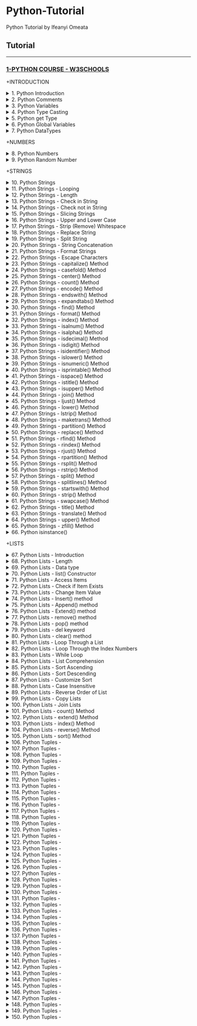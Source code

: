 # Python-Tutorial

Python Tutorial by Ifeanyi Omeata

## Tutorial

---

### [1-PYTHON COURSE - W3SCHOOLS](#)

+INTRODUCTION

<details>
  <summary>1. Python Introduction</summary>

Python is a popular programming language. It was created by Guido van Rossum, and released in 1991.

It is used for:

- web development (server-side),
- software development,
- mathematics,
- system scripting.

What can Python do?

- Python can be used on a server to create web applications.
- Python can be used alongside software to create workflows.
- Python can connect to database systems. It can also read and modify files.
- Python can be used to handle big data and perform complex mathematics.
- Python can be used for rapid prototyping, or for production-ready software development.

```py
print("Hello, World!")
```

```py
# Hello, World!
```

```py
x = "Python is awesome"
print(x)
```

```py
# Python is awesome
```

```py
x = "Python"
y = "is"
z = "awesome"
print(x, y, z)
```

```py
# Python is awesome
```

```py
x = "Python "
y = "is "
z = "awesome"
print(x + y + z)
```

In the print() function, when you try to combine a string and a number with the + operator, Python will give you an error.

```py
# Python is awesome
```

check Python version:

```bs
python --version
python -V
```

Run Python File:

```bs
python index.py
```

Run Python Shell:

```bs
python
```

```bs
Python 3.9.12 (main, Apr  5 2022, 01:53:17)
[Clang 12.0.0 ] :: Anaconda, Inc. on darwin
Type "help", "copyright", "credits" or "license" for more information.
>>> print("Hello")
Hello
>>> exit()
%
```

</details>

<details>
  <summary>2. Python Comments </summary>

- Python has commenting capability for the purpose of in-code documentation.

- Comments start with a #, and Python will render the rest of the line as a comment.

- Comments can be used to explain Python code.

- Comments can be used to make the code more readable.

- Comments can be used to prevent execution when testing code.

- Comments can be placed at the end of a line, and Python will ignore the rest of the line.

- A comment does not have to be text that explains the code, it can also be used to prevent Python from executing code.

- Python does not really have a syntax for multiline comments.

- To add a multiline comment you could insert a # for each line.

- Since Python will ignore string literals that are not assigned to a variable, you can add a multiline string (triple quotes) in your code, and place your comment inside it.

```py
#This is a comment.
print("Hello, World!")
```

```py
print("Hello, World!") #This is a comment
```

```py
#print("Hello, World!")
print("Cheers, Mate!")
```

```py
#This is a comment
#written in
#more than just one line
print("Hello, World!")
```

```py
"""
This is a comment
written in
more than just one line
"""
print("Hello, World!")
```

</details>

<details>
  <summary>3. Python Variables </summary>

- Python has no command for declaring a variable.

- A variable is created the moment you first assign a value to it.

- Variable names are case-sensitive.

- A variable can have a short name (like x and y) or a more descriptive name (age, carname, total\*volume).

Rules for Python variables:

- A variable name must start with a letter or the underscore character
- A variable name cannot start with a number
- A variable name can only contain alpha-numeric characters and underscores (A-z, 0-9, and \* )
- Variable names are case-sensitive (age, Age and AGE are three different variables)

Legal variable names:

```py
myvar = "John"
my_var = "John"
_my_var = "John"
myVar = "John"
MYVAR = "John"
myvar2 = "John"
```

- Camel Case = myVariableName
- Pascal Case = MyVariableName
- Snake Case = my_variable_name

```py
x = 5
y = "John"
print(x)
print(y)
```

```py
# 5
# John
```

```py
x = 4       # x is of type int
x = "Sally" # x is now of type str
print(x)
```

```py
# Sally
```

```py
a = 4
A = "Sally"
#A will not overwrite a
```

Many Values to Multiple Variables-

- Python allows you to assign values to multiple variables in one line:

```py
x, y, z = "Orange", "Banana", "Cherry"
print(x)
print(y)
print(z)
```

```py
# Orange
# Banana
# Cherry
```

One Value to Multiple Variables-

- And you can assign the same value to multiple variables in one line:

```py
x = y = z = "Orange"
print(x)
print(y)
print(z)
```

```py
# Orange
# Orange
# Orange
```

Unpack a Collection-

- If you have a collection of values in a list, tuple etc.
- Python allows you to extract the values into variables. This is called unpacking.

```py
fruits = ["apple", "banana", "cherry"]
x, y, z = fruits
print(x)
print(y)
print(z)
```

```py
# apple
# banana
# cherry
```

</details>

<details>
  <summary>4. Python Type Casting </summary>

If you want to specify the data type of a variable, this can be done with casting.

```py
x = str(3)    # x will be '3'
y = int(3)    # y will be 3
z = float(3)  # z will be 3.0

print(x)
print(y)
print(z)
```

```py
# 3
# 3
# 3.0
```

```py
x = int(1)   # x will be 1
y = int(2.8) # y will be 2
z = int("3") # z will be 3
```

```py
x = float(1)     # x will be 1.0
y = float(2.8)   # y will be 2.8
z = float("3")   # z will be 3.0
w = float("4.2") # w will be 4.2
```

```py
x = str("s1") # x will be 's1'
y = str(2)    # y will be '2'
z = str(3.0)  # z will be '3.0'
```

</details>

<details>
  <summary>5. Python get Type </summary>

You can get the data type of a variable with the type() function.

```py
x = 5
y = "John"
print(type(x))
print(type(y))
```

```py
# <class 'int'>
# <class 'str'>
```

</details>

<details>
  <summary>6. Python Global Variables </summary>

- Variables that are created outside of a function are known as global variables.

- Global variables can be used by everyone, both inside of functions and outside.

- If you create a variable with the same name inside a function, this variable will be local, and can only be used inside the function.

- The global variable with the same name will remain as it was, global and with the original value.

- Normally, when you create a variable inside a function, that variable is local, and can only be used inside that function.

- To create a global variable inside a function, you can use the global keyword.

- Also, use the global keyword if you want to change a global variable inside a function.

```py
x = "awesome"

def myfunc():
  print("Python is " + x)

myfunc()
```

```py
# Python is awesome
```

```py
x = "awesome"

def myfunc():
  x = "fantastic"
  print("Python is " + x)

myfunc()

print("Python is " + x)
```

```py
# Python is fantastic
# Python is awesome
```

```py
def myfunc():
  global x
  x = "fantastic"

myfunc()

print("Python is " + x)
```

```py
# Python is fantastic
```

```py
x = "awesome"

def myfunc():
  global x
  x = "fantastic"

myfunc()

print("Python is " + x)
```

```py
# Python is fantastic
```

</details>

<details>
  <summary>7. Python DataTypes </summary>

- In programming, data type is an important concept.

- Variables can store data of different types, and different types can do different things.

Python has the following data types built-in by default, in these categories:

```bs
Text Type:	        str
Numeric Types:	        int, float, complex
Sequence Types:	        list, tuple, range
Mapping Type:	        dict
Set Types:	        set, frozenset
Boolean Type:	        bool
Binary Types:	        bytes, bytearray, memoryview
None Type:	        NoneType
```

str:

```bs
x = "Hello World"	str
x = str("Hello World")	str
```

int, float, complex:

```bs
x = 20	        int
x = int(20)	int

x = 20.5	float
x = float(20.5)	float

x = 1j	        complex
x = complex(1j)	complex
```

list, tuple, range:

```bs
x = ["apple", "banana", "cherry"]	    list
x = list(("apple", "banana", "cherry"))	    list

x = ("apple", "banana", "cherry")	    tuple
x = tuple(("apple", "banana", "cherry"))    tuple

x = range(6)	                            range
```

dict:

```bs
x = {"name" : "John", "age" : 36}	dict
x = dict(name="John", age=36)	        dict
```

set, frozenset:

```bs
x = {"apple", "banana", "cherry"}	set
x = set(("apple", "banana", "cherry"))	set

x = frozenset({"apple", "banana", "cherry"})	frozenset
```

bool:

```bs
x = True	bool
x = bool(5)	bool
```

bytes, bytearray, memoryview:

```bs
x = b"Hello"	            bytes
x = bytes(5)	            bytes

x = bytearray(5)	    bytearray

x = memoryview(bytes(5))    memoryview
```

NoneType:

```bs
x = None	NoneType
```

</details>

+NUMBERS

<details>
  <summary>8. Python Numbers </summary>

There are three numeric types in Python:

- int
- float
- complex

Variables of numeric types are created when you assign a value to them.

- Int, or integer, is a whole number, positive or negative, without decimals, of unlimited length.

- Float, or "floating point number" is a number, positive or negative, containing one or more decimals.

- Float can also be scientific numbers with an "e" to indicate the power of 10.

- Complex numbers are written with a "j" as the imaginary part.

- You can convert from one type to another with the int(), float(), and complex() methods.

- You cannot convert complex numbers into another number type.

```py
x = 1    # int
y = 2.8  # float
z = 1j   # complex
print(type(x))
print(type(y))
print(type(z))
```

```py
# <class 'int'>
# <class 'float'>
# <class 'complex'>
```

```py
x = 1
y = 35656222554887711
z = -3255522

print(type(x))
print(type(y))
print(type(z))
```

```py
# <class 'int'>
# <class 'int'>
# <class 'int'>
```

```py
x = 1.10
y = 1.0
z = -35.59
x = 35e3
y = 12E4
z = -87.7e100

print(type(x))
print(type(y))
print(type(z))
```

```py
# <class 'float'>
# <class 'float'>
# <class 'float'>
# <class 'float'>
# <class 'float'>
# <class 'float'>
```

```py
x = 3+5j
y = 5j
z = -5j

print(type(x))
print(type(y))
print(type(z))
```

```py
# <class 'complex'>
# <class 'complex'>
# <class 'complex'>
```

```py
x = 1    # int
y = 2.8  # float
z = 1j   # complex

#convert from int to float:
a = float(x)

#convert from float to int:
b = int(y)

#convert from int to complex:
c = complex(x)

print(a)
print(b)
print(c)

print(type(a))
print(type(b))
print(type(c))
```

```py
1.0
2
(1+0j)
<class 'float'>
<class 'int'>
<class 'complex'>
```

</details>

<details>
  <summary>9. Python Random Number </summary>

Python does not have a random() function to make a random number, but Python has a built-in module called random that can be used to make random numbers.

```py
import random

print(random.randrange(1, 10))
```

```py
# 9
```

</details>

+STRINGS

<details>
  <summary>10. Python Strings </summary>

- Strings in python are surrounded by either single quotation marks, or double quotation marks.

- 'hello' is the same as "hello".

- You can display a string literal with the print() function.

- Assigning a string to a variable is done with the variable name followed by an equal sign and the string.

- You can assign a multiline string to a variable by using three quotes.

- Square brackets can be used to access elements of the string.

```py
print("Hello")
print('Hello')
```

```py
a = "Hello"
print(a)
```

```py
a = """Lorem ipsum dolor sit amet,
consectetur adipiscing elit,
sed do eiusmod tempor incididunt
ut labore et dolore magna aliqua."""
print(a)
```

```py
a = '''Lorem ipsum dolor sit amet,
consectetur adipiscing elit,
sed do eiusmod tempor incididunt
ut labore et dolore magna aliqua.'''
print(a)
```

```py
# Lorem ipsum dolor sit amet,
# consectetur adipiscing elit,
# sed do eiusmod tempor incididunt
# ut labore et dolore magna aliqua.
```

```py
a = "Hello, World!"
print(a[1])
```

```py
# e
```

</details>

<details>
  <summary>11. Python Strings - Looping </summary>

- Since strings are arrays, we can loop through the characters in a string, with a for loop.

```py
for x in "banana":
  print(x)
```

```py
# b
# a
# n
# a
# n
# a
```

</details>

<details>
  <summary>12. Python Strings - Length </summary>

- To get the length of a string, use the len() function.

```py
a = "Hello, World!"
print(len(a))
```

```py
# 13
```

</details>

<details>
  <summary>13. Python Strings - Check in String </summary>

- To check if a certain phrase or character is present in a string, we can use the keyword in.

```py
txt = "The best things in life are free!"
print("free" in txt)
```

```py
# True
```

```py
txt = "The best things in life are free!"
if "free" in txt:
  print("Yes, 'free' is present.")
```

```py
# Yes, 'free' is present.
```

</details>

<details>
  <summary>14. Python Strings - Check not in String </summary>

```py
txt = "The best things in life are free!"
print("expensive" not in txt)
```

```py
# True
```

```py
txt = "The best things in life are free!"
if "expensive" not in txt:
  print("No, 'expensive' is NOT present.")
```

```py
# No, 'expensive' is NOT present.
```

</details>

<details>
  <summary>15. Python Strings - Slicing Strings </summary>

- You can return a range of characters by using the slice syntax.

- Specify the start index and the end index, separated by a colon, to return a part of the string.

- By leaving out the start index, the range will start at the first character.

- By leaving out the end index, the range will go to the end.

- Use negative indexes to start the slice from the end of the string.

```py
b = "Hello, World!"
print(b[2:5])
```

```py
# llo
```

```py
b = "Hello, World!"
print(b[:5])
```

```py
# Hello
```

```py
b = "Hello, World!"
print(b[2:])
```

```py
# llo, World!
```

```py
b = "Hello, World!"
print(b[-5:-2])
```

```py
# orl
```

</details>

<details>
  <summary>16. Python Strings - Upper and Lower Case </summary>

- The upper() method returns the string in upper case.

- The lower() method returns the string in lower case.

```py
a = "Hello, World!"
print(a.upper())
```

```py
# HELLO, WORLD!
```

```py
a = "Hello, World!"
print(a.lower())
```

```py
# hello, world!
```

</details>

<details>
  <summary>17. Python Strings - Strip (Remove) Whitespace</summary>

- Whitespace is the space before and/or after the actual text, and very often you want to remove this space.

- The strip() method removes any whitespace from the beginning or the end

```py
a = " Hello, World! "
print(a.strip()) # returns "Hello, World!"
```

```py
# Hello, World!
```

</details>

<details>
  <summary>18. Python Strings - Replace String </summary>

- The replace() method replaces a string with another string.

```py
a = "Hello, World!"
print(a.replace("H", "J"))
```

```py
# Jello, World!
```

</details>

<details>
  <summary>19. Python Strings - Split String </summary>

- The split() method returns a list where the text between the specified separator becomes the list items.

- The split() method splits the string into substrings if it finds instances of the separator.

```py
a = "Hello, World!"
print(a.split(",")) # returns ['Hello', ' World!']
```

```py
# ['Hello', ' World!']
```

</details>

<details>
  <summary>20. Python Strings - String Concatenation </summary>

- To concatenate, or combine, two strings you can use the + operator.

```py
a = "Hello"
b = "World"
c = a + b
print(c)
```

```py
# HelloWorld
```

```py
a = "Hello"
b = "World"
c = a + " " + b
print(c)
```

```py
# Hello World
```

</details>

<details>
  <summary>21. Python Strings - Format Strings </summary>

- We can combine strings and numbers by using the format() method!

- The format() method takes the passed arguments, formats them, and places them in the string where the placeholders {} are.

- The format() method takes unlimited number of arguments, and are placed into the respective placeholders.

- You can use index numbers {0} to be sure the arguments are placed in the correct placeholders.

```py
age = 36
txt = "My name is John, and I am {}"
print(txt.format(age))
```

```py
# My name is John, and I am 36
```

```py
quantity = 3
itemno = 567
price = 49.95
myorder = "I want {} pieces of item {} for {} dollars."
print(myorder.format(quantity, itemno, price))
```

```py
# I want 3 pieces of item 567 for 49.95 dollars.
```

```py
quantity = 3
itemno = 567
price = 49.95
myorder = "I want to pay {2} dollars for {0} pieces of item {1}."
print(myorder.format(quantity, itemno, price))
```

```py
# I want to pay 49.95 dollars for 3 pieces of item 567
```

</details>

<details>
  <summary>22. Python Strings - Escape Characters </summary>

- To insert characters that are illegal in a string, use an escape character.

- An escape character is a backslash \ followed by the character you want to insert.

- An example of an illegal character is a double quote inside a string that is surrounded by double quotes. To fix this problem, use the escape character \".

```py
txt = "We are the so-called \"Vikings\" from the north."
```

```py
# We are the so-called "Vikings" from the north.
```

```bs
\'	  Single Quote
\\	  Backslash
\n	  New Line
\r	  Carriage Return
\t	  Tab
\b	  Backspace
\f	  Form Feed
\ooo	  Octal value
\xhh	  Hex value
```

</details>

<details>
  <summary>23. Python Strings - capitalize() Method</summary>

- The capitalize() method returns a string where the first character is upper case, and the rest is lower case.

```bs
string.capitalize()
```

```py
txt = "hello, and welcome to my world."

x = txt.capitalize()

print (x)
```

```py
# Hello, and welcome to my world.
```

```py
txt = "python is FUN!"

x = txt.capitalize()

print (x)
```

```py
# Python is fun!
```

```py
txt = "36 is my age."

x = txt.capitalize()

print (x)
```

```py
# 36 is my age
```

</details>

<details>
  <summary>24. Python Strings - casefold() Method </summary>

- The casefold() method returns a string where all the characters are lower case.

- This method is similar to the lower() method, but the casefold() method is stronger, more aggressive, meaning that it will convert more characters into lower case, and will find more matches when comparing two strings and both are converted using the casefold() method.

```py
txt = "Hello, And Welcome To My World!"

x = txt.casefold()

print(x)
```

```py
# hello, and welcome to my world!
```

</details>

<details>
  <summary>25. Python Strings - center() Method </summary>

- The center() method will center align the string, using a specified character (space is default) as the fill character.

```bs
string.center(length, character)
```

```py
txt = "banana"

x = txt.center(20)

print(x)
```

```py
# "    banana     "
```

```py
txt = "banana"

x = txt.center(20, "O")

print(x)
```

```py
# OOOOOOObananaOOOOOOO
```

</details>

<details>
  <summary>26. Python Strings - count() Method </summary>

- The count() method returns the number of times a specified value appears in the string.

```bs
string.count(value, start, end)
```

```py
txt = "I love apples, apple are my favorite fruit"

x = txt.count("apple")

print(x)
```

```py
# 2
```

```py
txt = "I love apples, apple are my favorite fruit"

x = txt.count("apple", 10, 24)

print(x)
```

```py
# 1
```

</details>

<details>
  <summary>27. Python Strings - encode() Method </summary>

- The encode() method encodes the string, using the specified encoding. If no encoding is specified, UTF-8 will be used.

```bs
string.encode(encoding=encoding, errors=errors)
```

```py
txt = "My name is Ståle"

x = txt.encode()

print(x)
```

```py
# b'My name is St\xc3\xe5le'
```

```py
txt = "My name is Ståle"

print(txt.encode(encoding="ascii",errors="backslashreplace"))
print(txt.encode(encoding="ascii",errors="ignore"))
print(txt.encode(encoding="ascii",errors="namereplace"))
print(txt.encode(encoding="ascii",errors="replace"))
print(txt.encode(encoding="ascii",errors="xmlcharrefreplace"))
```

```py
# b'My name is St\\xe5le'
# b'My name is Stle'
# b'My name is St\\N{LATIN SMALL LETTER A WITH RING ABOVE}le'
# b'My name is St?le'
# b'My name is Ståle'
```

</details>

<details>
  <summary>28. Python Strings - endswith() Method </summary>

- The endswith() method returns True if the string ends with the specified value, otherwise False.

```bs
string.endswith(value, start, end)
```

```py
txt = "Hello, welcome to my world."

x = txt.endswith(".")

print(x)
```

```py
# True
```

```py
txt = "Hello, welcome to my world."

x = txt.endswith("my world.")

print(x)
```

```py
# True
```

```py
txt = "Hello, welcome to my world."

x = txt.endswith("my world.", 5, 11)

print(x)
```

```py
# False
```

</details>

<details>
  <summary>29. Python Strings - expandtabs() Method </summary>

- The expandtabs() method sets the tab size to the specified number of whitespaces.

```bs
string.expandtabs(tabsize)
```

```py
txt = "H\te\tl\tl\to"

x =  txt.expandtabs(2)

print(x)
```

```py
# H e l l o
```

```py
txt = "H\te\tl\tl\to"

print(txt)
print(txt.expandtabs())
print(txt.expandtabs(2))
print(txt.expandtabs(4))
print(txt.expandtabs(10))
```

```py
# H       e       l       l       o
# H       e       l       l       o
# H e l l o
# H   e   l   l   o
# H         e         l         l         o
```

</details>

<details>
  <summary>30. Python Strings - find() Method </summary>

- The find() method finds the first occurrence of the specified value.

- The find() method returns -1 if the value is not found.

- The find() method is almost the same as the index() method, the only difference is that the index() method raises an exception if the value is not found.

```bs
string.find(value, start, end)
```

```py
txt = "Hello, welcome to my world."

x = txt.find("welcome")

print(x)
```

```py
# 7
```

```py
txt = "Hello, welcome to my world."

x = txt.find("e")

print(x)
```

```py
# 1
```

```py
txt = "Hello, welcome to my world."

x = txt.find("e", 5, 10)

print(x)
```

```py
# 8
```

```py
txt = "Hello, welcome to my world."

print(txt.find("q"))
print(txt.index("q"))
```

```py
# -1
# Traceback (most recent call last):
#   File "demo_ref_string_find_vs_index.py", line 4 in <module>
#     print(txt.index("q"))
# ValueError: substring not found
```

</details>

<details>
  <summary>31. Python Strings - format() Method </summary>

- The format() method formats the specified value(s) and insert them inside the string's placeholder.

- The placeholder is defined using curly brackets: {}.

- The format() method returns the formatted string.

- The placeholders can be identified using named indexes {price}, numbered indexes {0}, or even empty placeholders {}.

```bs
string.format(value1, value2...)
```

```py
txt = "For only {price:.2f} dollars!"
print(txt.format(price = 49))
```

```py
# For only 49.00 dollars!
```

```py
txt1 = "My name is {fname}, I'm {age}".format(fname = "John", age = 36)
txt2 = "My name is {0}, I'm {1}".format("John",36)
txt3 = "My name is {}, I'm {}".format("John",36)
```

```py
# My name is John, I'm 36
# My name is John, I'm 36
# My name is John, I'm 36
```

</details>

<details>
  <summary>32. Python Strings - index() Method </summary>

- The index() method finds the first occurrence of the specified value.

- The index() method raises an exception if the value is not found.

- The index() method is almost the same as the find() method, the only difference is that the find() method returns -1 if the value is not found.

```bs
string.index(value, start, end)
```

```py
txt = "Hello, welcome to my world."

x = txt.index("welcome")

print(x)
```

```py
# 7
```

```py
txt = "Hello, welcome to my world."

x = txt.index("e")

print(x)
```

```py
# 1
```

```py
txt = "Hello, welcome to my world."

x = txt.index("e", 5, 10)

print(x)
```

```py
# 8
```

```py
txt = "Hello, welcome to my world."

print(txt.find("q"))
print(txt.index("q"))
```

```py
# -1
# Traceback (most recent call last):
#   File "demo_ref_string_find_vs_index.py", line 4 in <module>
#     print(txt.index("q"))
# ValueError: substring not found
```

</details>

<details>
  <summary>33. Python Strings - isalnum() Method </summary>

- The isalnum() method returns True if all the characters are alphanumeric, meaning alphabet letter (a-z) and numbers (0-9).

- Example of characters that are not alphanumeric: (space)!#%&? etc.

```bs
string.isalnum()
```

```py
txt = "Company12"

x = txt.isalnum()

print(x)
```

```py
# True
```

```py
txt = "Company 12"

x = txt.isalnum()

print(x)
```

```py
# False
```

</details>

<details>
  <summary>34. Python Strings - isalpha() Method </summary>

- The isalpha() method returns True if all the characters are alphabet letters (a-z).

- Example of characters that are not alphabet letters: (space)!#%&? etc.

```py
txt = "CompanyX"

x = txt.isalpha()

print(x)

```

```py
# True
```

```py
txt = "Company10"

x = txt.isalpha()

print(x)

```

```py
# False
```

</details>

<details>
  <summary>35. Python Strings - isdecimal() Method </summary>

- The isdecimal() method returns True if all the characters are decimals (0-9).

- This method is used on unicode objects.

```py
a = "\u0030" #unicode for 0
b = "\u0047" #unicode for G

print(a.isdecimal())
print(b.isdecimal())
```

```py
# True
# False
```

</details>

<details>
  <summary>36. Python Strings - isdigit() Method </summary>

- The isdigit() method returns True if all the characters are digits, otherwise False.

- Exponents, like ², are also considered to be a digit.

```py
txt = "50800"

x = txt.isdigit()

print(x)
```

```py
# True
```

```py
a = "\u0030" #unicode for 0
b = "\u00B2" #unicode for ²

print(a.isdigit())
print(b.isdigit())
```

```py
# True
# True
```

</details>

<details>
  <summary>37. Python Strings - isidentifier() Method </summary>

- The isidentifier() method returns True if the string is a valid identifier, otherwise False.

- A string is considered a valid identifier if it only contains alphanumeric letters (a-z) and (0-9), or underscores (\_).

- A valid identifier cannot start with a number, or contain any spaces.

```py
txt = "Demo"

x = txt.isidentifier()

print(x)
```

```py
# True
```

```py
a = "MyFolder"
b = "Demo002"
c = "2bring"
d = "my demo"

print(a.isidentifier())
print(b.isidentifier())
print(c.isidentifier())
print(d.isidentifier())
```

```py
# True
# True
# False
# False
```

</details>

<details>
  <summary>38. Python Strings - islower() Method </summary>

- The islower() method returns True if all the characters are in lower case, otherwise False.

- Numbers, symbols and spaces are not checked, only alphabet characters.

```py
txt = "hello world!"

x = txt.islower()

print(x)
```

```py
# True
```

```py
a = "Hello world!"
b = "hello 123"
c = "mynameisPeter"

print(a.islower())
print(b.islower())
print(c.islower())

```

```py
# False
# True
# False
```

</details>

<details>
  <summary>39. Python Strings - isnumeric() Method  </summary>

- The isnumeric() method returns True if all the characters are numeric (0-9), otherwise False.

- Exponents, like ² and ¾ are also considered to be numeric values.

- "-1" and "1.5" are NOT considered numeric values, because all the characters in the string must be numeric, and the - and the . are not.

```py
txt = "565543"

x = txt.isnumeric()

print(x)

```

```py
# True
```

```py
a = "\u0030" #unicode for 0
b = "\u00B2" #unicode for ²
c = "10km2"
d = "-1"
e = "1.5"

print(a.isnumeric())
print(b.isnumeric())
print(c.isnumeric())
print(d.isnumeric())
print(e.isnumeric())

```

```py
# True
# True
# False
# False
# False
```

</details>

<details>
  <summary>40. Python Strings - isprintable() Method </summary>

- The isprintable() method returns True if all the characters are printable, otherwise False.

- Example of none printable character can be carriage return and line feed.

```py
txt = "Hello! Are you #1?"

x = txt.isprintable()

print(x)

```

```py
# True
```

```py
txt = "Hello!\nAre you #1?"

x = txt.isprintable()

print(x)
```

```py
# False
```

</details>

<details>
  <summary>41. Python Strings - isspace() Method  </summary>

The isspace() method returns True if all the characters in a string are whitespaces, otherwise False.

```py
txt = "   "

x = txt.isspace()

print(x)
```

```py
# True
```

```py
txt = "   s   "

x = txt.isspace()

print(x)

```

```py
# False
```

</details>

<details>
  <summary>42. Python Strings - istitle() Method </summary>

- The istitle() method returns True if all words in a text start with a upper case letter, AND the rest of the word are lower case letters, otherwise False.

- Symbols and numbers are ignored.

```py
txt = "Hello, And Welcome To My World!"

x = txt.istitle()

print(x)

```

```py
# True
```

```py
a = "HELLO, AND WELCOME TO MY WORLD"
b = "Hello"
c = "22 Names"
d = "This Is %'!?"

print(a.istitle())
print(b.istitle())
print(c.istitle())
print(d.istitle())

```

```py
# False
# True
# True
# True
```

</details>

<details>
  <summary>43. Python Strings - isupper() Method  </summary>

- The isupper() method returns True if all the characters are in upper case, otherwise False.

- Numbers, symbols and spaces are not checked, only alphabet characters.

```py
txt = "THIS IS NOW!"

x = txt.isupper()

print(x)

```

```py
# True
```

```py
a = "Hello World!"
b = "hello 123"
c = "MY NAME IS PETER"

print(a.isupper())
print(b.isupper())
print(c.isupper())

```

```py
# False
# False
# True
```

</details>

<details>
  <summary>44. Python Strings - join() Method  </summary>

- The join() method takes all items in an iterable and joins them into one string.

- A string must be specified as the separator.

```py
myTuple = ("John", "Peter", "Vicky")

x = "#".join(myTuple)

print(x)
```

```py
# John#Peter#Vicky
```

```py
myDict = {"name": "John", "country": "Norway"}
mySeparator = "TEST"

x = mySeparator.join(myDict)

print(x)

```

```py
# nameTESTcountry
```

</details>

<details>
  <summary>45. Python Strings - ljust() Method </summary>

The ljust() method will left align the string, using a specified character (space is default) as the fill character.

```py
txt = "banana"

x = txt.ljust(20)

print(x, "is my favorite fruit.")
```

```py
# banana              is my favorite fruit.
```

```py
txt = "banana"

x = txt.ljust(20, "O")

print(x)

```

```py
# bananaOOOOOOOOOOOOOO
```

</details>

<details>
  <summary>46. Python Strings - lower() Method </summary>

- The lower() method returns a string where all characters are lower case.

- Symbols and Numbers are ignored.

```py
txt = "Hello my FRIENDS"

x = txt.lower()

print(x)

```

```py
# hello my friends
```

</details>

<details>
  <summary>47. Python Strings - lstrip() Method </summary>

The lstrip() method removes any leading characters (space is the default leading character to remove).

```py
txt = "     banana     "

x = txt.lstrip()

print("of all fruits", x, "is my favorite")
```

```py
# of all fruits banana     is my favorite
```

```py
txt = ",,,,,ssaaww.....banana"

x = txt.lstrip(",.asw")

print(x)

```

```py
# banana
```

</details>

<details>
  <summary>48. Python Strings - maketrans() Method </summary>

- The maketrans() method returns a mapping table that can be used with the translate() method to replace specified characters.

```py
txt = "Hello Sam!"

mytable = txt.maketrans("S", "P")

print(txt.translate(mytable))

```

```py
# Hello Pam!
```

```py
txt = "Hi Sam!"

x = "mSa"
y = "eJo"

mytable = txt.maketrans(x, y)

print(txt.translate(mytable))

```

```py
# Hi Joe!
```

```py
txt = "Good night Sam!"

x = "mSa"
y = "eJo"
z = "odnght"

mytable = txt.maketrans(x, y, z)

print(txt.translate(mytable))
```

```py
# G i Joe!
```

</details>

<details>
  <summary>49. Python Strings - partition() Method </summary>

- The partition() method searches for a specified string, and splits the string into a tuple containing three elements.

- The first element contains the part before the specified string.

- The second element contains the specified string.

- The third element contains the part after the string.

```py
txt = "I could eat bananas all day"

x = txt.partition("bananas")

print(x)

```

```py
# ('I could eat ', 'bananas', ' all day')
```

```py
txt = "I could eat bananas all day"

x = txt.partition("apples")

print(x)

```

```py
# ('I could eat bananas all day', '', '')
```

</details>

<details>
  <summary>50. Python Strings - replace() Method </summary>

The replace() method replaces a specified phrase with another specified phrase.

```py
txt = "I like bananas"

x = txt.replace("bananas", "apples")

print(x)
```

```py
# I like apples
```

```py
txt = "one one was a race horse, two two was one too."

x = txt.replace("one", "three")

print(x)

```

```py
# three three was a race horse, two two was three too."
```

```py
txt = "one one was a race horse, two two was one too."

x = txt.replace("one", "three", 2)

print(x)

```

```py
# three three was a race horse, two two was one too."
```

</details>

<details>
  <summary>51. Python Strings - rfind() Method </summary>

- The rfind() method finds the last occurrence of the specified value.

- The rfind() method returns -1 if the value is not found.

- The rfind() method is almost the same as the rindex() method.

```py
txt = "Mi casa, su casa."

x = txt.rfind("casa")

print(x)

```

```py
# 12
```

```py
txt = "Hello, welcome to my world."

x = txt.rfind("e")

print(x)

```

```py
# 13
```

```py
txt = "Hello, welcome to my world."

x = txt.rfind("e", 5, 10)

print(x)

```

```py
# 8
```

```py
txt = "Hello, welcome to my world."

print(txt.rfind("q"))
print(txt.rindex("q"))
```

```py
# -1
# Traceback (most recent call last):
#   File "demo_ref_string_rfind_vs_rindex.py", line 4 in <module>
#     print(txt.rindex("q"))
# ValueError: substring not found
```

</details>

<details>
  <summary>52. Python Strings - rindex() Method </summary>

- The rindex() method finds the last occurrence of the specified value.

- The rindex() method raises an exception if the value is not found.

- The rindex() method is almost the same as the rfind() method.

```py
txt = "Mi casa, su casa."

x = txt.rindex("casa")

print(x)

```

```py
# 12
```

```py
txt = "Hello, welcome to my world."

x = txt.rindex("e")

print(x)

```

```py
# 13
```

```py
txt = "Hello, welcome to my world."

x = txt.rindex("e", 5, 10)

print(x)
```

```py
# 8
```

```py
txt = "Hello, welcome to my world."

print(txt.rfind("q"))
print(txt.rindex("q"))
```

```py
# -1
# Traceback (most recent call last):
#   File "demo_ref_string_rfind_vs_rindex.py", line 4 in <module>
#     print(txt.rindex("q"))
# ValueError: substring not found
```

</details>

<details>
  <summary>53. Python Strings - rjust() Method  </summary>

The rjust() method will right align the string, using a specified character (space is default) as the fill character.

```py
txt = "banana"

x = txt.rjust(20)

print(x, "is my favorite fruit.")
```

```py
#                  banana is my favorite fruit.
```

```py
txt = "banana"

x = txt.rjust(20, "O")

print(x)

```

```py
# OOOOOOOOOOOOOObanana
```

</details>

<details>
  <summary>54. Python Strings - rpartition() Method </summary>

- The rpartition() method searches for the last occurrence of a specified string, and splits the string into a tuple containing three elements.

- The first element contains the part before the specified string.

- The second element contains the specified string.

- The third element contains the part after the string.

```py
txt = "I could eat bananas all day, bananas are my favorite fruit"

x = txt.rpartition("bananas")

print(x)
```

```py
# ('I could eat bananas all day, ', 'bananas', ' are my favorite fruit')
```

```py
txt = "I could eat bananas all day, bananas are my favorite fruit"

x = txt.rpartition("apples")

print(x)
```

```py
# ('', '', 'I could eat bananas all day, bananas are my favorite fruit')
```

</details>

<details>
  <summary>55. Python Strings - rsplit() Method </summary>

- The rsplit() method splits a string into a list, starting from the right.

- If no "max" is specified, this method will return the same as the split() method.

```py
txt = "apple, banana, cherry"

x = txt.rsplit(", ")

print(x)
```

```py
# ['apple', 'banana', 'cherry']
```

```py
txt = "apple, banana, cherry"

# setting the maxsplit parameter to 1, will return a list with 2 elements!
x = txt.rsplit(", ", 1)

print(x)

# note that the result has only 2 elements "apple, banana" is the first element, and "cherry" is the last.
```

```py
['apple, banana', 'cherry']
```

</details>

<details>
  <summary>56. Python Strings - rstrip() Method </summary>

The rstrip() method removes any trailing characters (characters at the end a string), space is the default trailing character to remove.

```py
txt = "     banana     "

x = txt.rstrip()

print("of all fruits", x, "is my favorite")
```

```py
# of all fruits     banana is my favorite
```

```py
txt = "banana,,,,,ssqqqww....."

x = txt.rstrip(",.qsw")

print(x)

```

```py
# banana
```

</details>

<details>
  <summary>57. Python Strings - split() Method </summary>

```py
txt = "welcome to the jungle"

x = txt.split()

print(x)
```

```py
# ['welcome', 'to', 'the', 'jungle']
```

```py
txt = "hello, my name is Peter, I am 26 years old"

x = txt.split(", ")

print(x)
```

```py
# ['hello', 'my name is Peter', 'I am 26 years old']
```

```py
txt = "apple#banana#cherry#orange"

x = txt.split("#")

print(x)

```

```py
# ['apple', 'banana', 'cherry', 'orange']
```

```py
txt = "apple#banana#cherry#orange"

# setting the maxsplit parameter to 1, will return a list with 2 elements!
x = txt.split("#", 1)

print(x)
```

```py
# ['apple', 'banana#cherry#orange']
```

</details>

<details>
  <summary>58. Python Strings - splitlines() Method </summary>

The splitlines() method splits a string into a list. The splitting is done at line breaks.

```py
txt = "Thank you for the music\nWelcome to the jungle"

x = txt.splitlines()

print(x)

```

```py
# ['Thank you for the music', 'Welcome to the jungle']
```

```py
txt = "Thank you for the music\nWelcome to the jungle"

x = txt.splitlines(True)

print(x)

```

```py
# ['Thank you for the music\n', 'Welcome to the jungle']
```

</details>

<details>
  <summary>59. Python Strings - startswith() Method </summary>

The startswith() method returns True if the string starts with the specified value, otherwise False.

```py
txt = "Hello, welcome to my world."

x = txt.startswith("Hello")

print(x)

```

```py
# True
```

```py
txt = "Hello, welcome to my world."

x = txt.startswith("wel", 7, 20)

print(x)

```

```py
# True
```

</details>

<details>
  <summary>60. Python Strings - strip() Method </summary>

The strip() method removes any leading (spaces at the beginning) and trailing (spaces at the end) characters (space is the default leading character to remove).

```py
txt = "     banana     "

x = txt.strip()

print("of all fruits", x, "is my favorite")

```

```py
# of all fruits banana is my favorite
```

```py
txt = ",,,,,rrttgg.....banana....rrr"

x = txt.strip(",.grt")

print(x)

```

```py
# banana
```

</details>

<details>
  <summary>61. Python Strings - swapcase() Method </summary>

The swapcase() method returns a string where all the upper case letters are lower case and vice versa.

```py
txt = "Hello My Name Is PETER"

x = txt.swapcase()

print(x)

```

```py
# hELLO mY nAME iS peter
```

</details>

<details>
  <summary>62. Python Strings - title() Method </summary>

- The title() method returns a string where the first character in every word is upper case. Like a header, or a title.

- If the word contains a number or a symbol, the first letter after that will be converted to upper case.

```py
txt = "Welcome to my world"

x = txt.title()

print(x)
```

```py
# Welcome To My World
```

```py
txt = "Welcome to my 2nd world"

x = txt.title()

print(x)

```

```py
# Welcome To My 2Nd World
```

</details>

<details>
  <summary>63. Python Strings - translate() Method </summary>

- The translate() method returns a string where some specified characters are replaced with the character described in a dictionary, or in a mapping table.

- Use the maketrans() method to create a mapping table.

- If a character is not specified in the dictionary/table, the character will not be replaced.

- If you use a dictionary, you must use ascii codes instead of characters.

```py
#use a dictionary with ascii codes to replace 83 (S) with 80 (P):
mydict = {83:  80}

txt = "Hello Sam!"

print(txt.translate(mydict))

```

```py
# Hello Pam!
```

```py
txt = "Hello Sam!"

mytable = txt.maketrans("S", "P")

print(txt.translate(mytable))

```

```py
# Hello Pam!
```

```py
txt = "Hi Sam!"

x = "mSa"
y = "eJo"

mytable = txt.maketrans(x, y)

print(txt.translate(mytable))

```

```py
# Hi Joe!
```

```py
txt = "Good night Sam!"

x = "mSa"
y = "eJo"
z = "odnght"

mytable = txt.maketrans(x, y, z)

print(txt.translate(mytable))

```

```py
# G i Joe!
```

```py
txt = "Good night Sam!"

mydict = {109: 101, 83: 74, 97: 111, 111: None, 100: None, 110: None, 103: None, 104: None, 116: None}

print(txt.translate(mydict))

```

```py
# G i Joe!
```

</details>

<details>
  <summary>64. Python Strings - upper() Method </summary>

- The upper() method returns a string where all characters are in upper case.

- Symbols and Numbers are ignored.

```py
txt = "Hello my friends"

x = txt.upper()

print(x)

```

```py
# HELLO MY FRIENDS
```

</details>

<details>
  <summary>65. Python Strings - zfill() Method </summary>

- The zfill() method adds zeros (0) at the beginning of the string, until it reaches the specified length.

- If the value of the len parameter is less than the length of the string, no filling is done.

```py
txt = "50"

x = txt.zfill(10)

print(x)

```

```py
# 0000000050
```

```py
a = "hello"
b = "welcome to the jungle"
c = "10.000"

print(a.zfill(10))
print(b.zfill(10))
print(c.zfill(10))
```

```py
# 00000hello
# welcome to the jungle
# 000010.000
```

</details>

<details>
  <summary>66. Python isinstance() </summary>

Python also has many built-in functions that return a boolean value, like the isinstance() function, which can be used to determine if an object is of a certain data type

```py
x = 200
print(isinstance(x, int))
```

```py
# True
```

</details>

+LISTS

<details>
  <summary>67. Python Lists - Introduction </summary>

- Lists are used to store multiple items in a single variable.

- Lists are one of 4 built-in data types in Python used to store collections of data, the other 3 are Tuple, Set, and Dictionary, all with different qualities and usage.

- Lists are created using square brackets.

- List items are ordered, changeable, and allow duplicate values.

- List items are indexed, the first item has index [0], the second item has index [1] etc.

- The list is changeable, meaning that we can change, add, and remove items in a list after it has been created.

There are four collection data types in the Python programming language:

- List is a collection which is ordered and changeable. Allows duplicate members.
- Tuple is a collection which is ordered and unchangeable. Allows duplicate members.
- Set is a collection which is unordered, unchangeable\*, and unindexed. No duplicate members.
- Dictionary is a collection which is ordered\*\* and changeable. No duplicate members.

```py
thislist = ["apple", "banana", "cherry"]
print(thislist)
```

```py
# ['apple', 'banana', 'cherry']
```

</details>

<details>
  <summary>68. Python Lists - Length</summary>

To determine how many items a list has, use the len() function.

```py
thislist = ["apple", "banana", "cherry"]
print(len(thislist))
```

```py
# 3
```

</details>

<details>
  <summary>69. Python Lists - Data type </summary>

```py
mylist = ["apple", "banana", "cherry"]

print(type(mylist))

```

```py
# <class 'list'>
```

</details>

<details>
  <summary>70. Python Lists - list() Constructor </summary>

```py
thislist = list(("apple", "banana", "cherry"))
print(thislist)

```

```py
# ['apple', 'banana', 'cherry']
```

</details>

<details>
  <summary>71. Python Lists - Access Items</summary>

```py
thislist = ["apple", "banana", "cherry"]
print(thislist[1])

```

```py
# banana
```

```py
thislist = ["apple", "banana", "cherry"]
print(thislist[-1])

```

```py
# cherry
```

```py
thislist = ["apple", "banana", "cherry", "orange", "kiwi", "melon", "mango"]
print(thislist[2:5])

#This will return the items from position 2 to 5.

#Remember that the first item is position 0,
#and note that the item in position 5 is NOT included

```

```py
# ['cherry', 'orange', 'kiwi']
```

```py
thislist = ["apple", "banana", "cherry", "orange", "kiwi", "melon", "mango"]
print(thislist[:4])

#This will return the items from index 0 to index 4.

#Remember that index 0 is the first item, and index 4 is the fifth item
#Remember that the item in index 4 is NOT included

```

```py
# ['apple', 'banana', 'cherry', 'orange']
```

```py
thislist = ["apple", "banana", "cherry", "orange", "kiwi", "melon", "mango"]
print(thislist[2:])

#This will return the items from index 2 to the end.

#Remember that index 0 is the first item, and index 2 is the third
```

```py
# ['cherry', 'orange', 'kiwi', 'melon', 'mango']
```

```py
thislist = ["apple", "banana", "cherry", "orange", "kiwi", "melon", "mango"]
print(thislist[-4:-1])

#Negative indexing means starting from the end of the list.

#This example returns the items from index -4 (included) to index -1 (excluded)

#Remember that the last item has the index -1,

```

```py
# ['orange', 'kiwi', 'melon']
```

</details>

<details>
  <summary>72. Python Lists - Check if Item Exists </summary>

```py
thislist = ["apple", "banana", "cherry"]
if "apple" in thislist:
  print("Yes, 'apple' is in the fruits list")
```

```py
# Yes, 'apple' is in the fruits list
```

</details>

<details>
  <summary>73. Python Lists - Change Item Value</summary>

```py
thislist = ["apple", "banana", "cherry"]
thislist[1] = "blackcurrant"

print(thislist)

```

```py
# ['apple', 'blackcurrant', 'cherry']
```

```py
thislist = ["apple", "banana", "cherry", "orange", "kiwi", "mango"]

thislist[1:3] = ["blackcurrant", "watermelon"]

print(thislist)

```

```py
# ['apple', 'blackcurrant', 'watermelon', 'orange', 'kiwi', 'mango']
```

```py
thislist = ["apple", "banana", "cherry"]

thislist[1:2] = ["blackcurrant", "watermelon"]

print(thislist)

```

```py
# ['apple', 'blackcurrant', 'watermelon', 'cherry']
```

```py
thislist = ["apple", "banana", "cherry"]

thislist[1:3] = ["watermelon"]

print(thislist)

```

```py
# ['apple', 'watermelon']
```

</details>

<details>
  <summary>74. Python Lists - Insert() method </summary>

- To insert a new list item, without replacing any of the existing values, we can use the insert() method.

- The insert() method inserts an item at the specified index.

```py
thislist = ["apple", "banana", "cherry"]

thislist.insert(2, "watermelon")

print(thislist)

```

```py
# ['apple', 'banana', 'watermelon', 'cherry']
```

```py
thislist = ["apple", "banana", "cherry"]
thislist.insert(1, "orange")
print(thislist)

```

```py
# ['apple', 'orange', 'banana', 'cherry']
```

</details>

<details>
  <summary>75. Python Lists - Append() method </summary>

To add an item to the end of the list, use the append() method.

```py
thislist = ["apple", "banana", "cherry"]

thislist.append("orange")

print(thislist)

```

```py
# ['apple', 'banana', 'cherry', 'orange']
```

</details>

<details>
  <summary>76. Python Lists - Extend() method</summary>

To append elements from another list to the current list, use the extend() method.

```py
thislist = ["apple", "banana", "cherry"]
tropical = ["mango", "pineapple", "papaya"]

thislist.extend(tropical)

print(thislist)

```

```py
# ['apple', 'banana', 'cherry', 'mango', 'pineapple', 'papaya']
```

```py
thislist = ["apple", "banana", "cherry"]
thistuple = ("kiwi", "orange")

thislist.extend(thistuple)

print(thislist)

```

```py
# ['apple', 'banana', 'cherry', 'kiwi', 'orange']
```

</details>

<details>
  <summary>77. Python Lists - remove() method </summary>

The remove() method removes the specified item.

```py
thislist = ["apple", "banana", "cherry"]
thislist.remove("banana")
print(thislist)

```

```py
# ['apple', 'cherry']
```

</details>

<details>
  <summary>78. Python Lists - pop() method </summary>

The pop() method removes the specified index.

```py
thislist = ["apple", "banana", "cherry"]
thislist.pop(1)
print(thislist)

```

```py
# ['apple', 'cherry']
```

```py
thislist = ["apple", "banana", "cherry"]
thislist.pop()
print(thislist)

```

```py
# ['apple', 'banana']
```

</details>

<details>
  <summary>79. Python Lists - del keyword </summary>

The del keyword also removes the specified index.

```py
thislist = ["apple", "banana", "cherry"]
del thislist[0]
print(thislist)

```

```py
# ['banana', 'cherry']
```

```py
thislist = ["apple", "banana", "cherry"]
del thislist
print(thislist) #this will cause an error because you have succsesfully deleted "thislist".
```

```py
# Traceback (most recent call last):
#   File "demo_list_del2.py", line 3, in <module>
#     print(thislist) #this will cause an error because you have succsesfully deleted "thislist".
# NameError: name 'thislist' is not defined
```

</details>

<details>
  <summary>80. Python Lists - clear() method </summary>

- The clear() method empties the list.

- The list still remains, but it has no content.

```py
thislist = ["apple", "banana", "cherry"]
thislist.clear()
print(thislist)
```

```py
# []
```

</details>

<details>
  <summary>81. Python Lists - Loop Through a List </summary>

You can loop through the list items by using a for loop.

```py
thislist = ["apple", "banana", "cherry"]
for x in thislist:
  print(x)

```

```py
# apple
# banana
# cherry
```

</details>

<details>
  <summary>82. Python Lists - Loop Through the Index Numbers</summary>

- You can also loop through the list items by referring to their index number.

- Use the range() and len() functions to create a suitable iterable.

```py
thislist = ["apple", "banana", "cherry"]
for i in range(len(thislist)):
  print(thislist[i])
```

```py
# apple
# banana
# cherry
```

</details>

<details>
  <summary>83. Python Lists - While Loop </summary>

- You can loop through the list items by using a while loop.

- Use the len() function to determine the length of the list, then start at 0 and loop your way through the list items by referring to their indexes.

- Remember to increase the index by 1 after each iteration.

```py
thislist = ["apple", "banana", "cherry"]
i = 0
while i < len(thislist):
  print(thislist[i])
  i = i + 1

```

```py
# apple
# banana
# cherry
```

</details>

<details>
  <summary>84. Python Lists - List Comprehension</summary>

The Syntax:

```bs
newlist = [expression for item in iterable if condition == True]
```

List Comprehension offers the shortest syntax for looping through lists.

```py
thislist = ["apple", "banana", "cherry"]
[print(x) for x in thislist]

```

```py
# apple
# banana
# cherry
```

```py
fruits = ["apple", "banana", "cherry", "kiwi", "mango"]
newlist = []

for x in fruits:
  if "a" in x:
    newlist.append(x)

print(newlist)

```

```py
# ['apple', 'banana', 'mango']
```

```py
fruits = ["apple", "banana", "cherry", "kiwi", "mango"]
newlist = [x for x in fruits if "a" in x]

print(newlist)

```

```py
# ['apple', 'banana', 'mango']
```

```py
fruits = ["apple", "banana", "cherry", "kiwi", "mango"]

newlist = [x for x in fruits if x != "apple"]

print(newlist)

```

```py
# ['banana', 'cherry', 'kiwi', 'mango']
```

```py
fruits = ["apple", "banana", "cherry", "kiwi", "mango"]

newlist = [x for x in fruits]

print(newlist)

```

```py
# ['apple', 'banana', 'cherry', 'kiwi', 'mango']
```

```py
newlist = [x for x in range(10)]

print(newlist)

```

```py
# [0, 1, 2, 3, 4, 5, 6, 7, 8, 9]
```

```py
newlist = [x for x in range(10) if x < 5]

print(newlist)

```

```py
# [0, 1, 2, 3, 4]
```

```py
fruits = ["apple", "banana", "cherry", "kiwi", "mango"]

newlist = [x.upper() for x in fruits]

print(newlist)

```

```py
# ['APPLE', 'BANANA', 'CHERRY', 'KIWI', 'MANGO']
```

```py
fruits = ["apple", "banana", "cherry", "kiwi", "mango"]

newlist = ['hello' for x in fruits]

print(newlist)

```

```py
# ['hello', 'hello', 'hello', 'hello', 'hello']
```

```py
fruits = ["apple", "banana", "cherry", "kiwi", "mango"]

newlist = [x if x != "banana" else "orange" for x in fruits]

print(newlist)

```

```py
# ['apple', 'orange', 'cherry', 'kiwi', 'mango']
```

</details>

<details>
  <summary>85. Python Lists - Sort Ascending </summary>

List objects have a sort() method that will sort the list alphanumerically, ascending, by default.

```py
thislist = ["orange", "mango", "kiwi", "pineapple", "banana"]

thislist.sort()

print(thislist)

```

```py
# ['banana', 'kiwi', 'mango', 'orange', 'pineapple']
```

```py
thislist = [100, 50, 65, 82, 23]

thislist.sort()

print(thislist)

```

```py
# [23, 50, 65, 82, 100]
```

</details>

<details>
  <summary>86. Python Lists - Sort Descending</summary>

```py
thislist = ["orange", "mango", "kiwi", "pineapple", "banana"]

thislist.sort(reverse = True)

print(thislist)

```

```py
# ['pineapple', 'orange', 'mango', 'kiwi', 'banana']
```

```py
thislist = [100, 50, 65, 82, 23]

thislist.sort(reverse = True)

print(thislist)

```

```py
# [100, 82, 65, 50, 23]
```

</details>

<details>
  <summary>87. Python Lists - Customize Sort </summary>

```py
def myfunc(n):
  return abs(n - 50)

thislist = [100, 50, 65, 82, 23]

thislist.sort(key = myfunc)

print(thislist)

```

```py
# [50, 65, 23, 82, 100]
```

</details>

<details>
  <summary>88. Python Lists - Case Insensitive </summary>

By default the sort() method is case sensitive, resulting in all capital letters being sorted before lower case letters.

```py
thislist = ["banana", "Orange", "Kiwi", "cherry"]

thislist.sort()

print(thislist)

```

```py
# ['Kiwi', 'Orange', 'banana', 'cherry']
```

```py
thislist = ["banana", "Orange", "Kiwi", "cherry"]

thislist.sort(key = str.lower)

print(thislist)

```

```py
# ['banana', 'cherry', 'Kiwi', 'Orange']
```

</details>

<details>
  <summary>89. Python Lists - Reverse Order of List </summary>

- What if you want to reverse the order of a list, regardless of the alphabet?

- The reverse() method reverses the current sorting order of the elements.

```py
thislist = ["banana", "Orange", "Kiwi", "cherry"]

thislist.reverse()

print(thislist)

```

```py
# ['cherry', 'Kiwi', 'Orange', 'banana']
```

</details>

<details>
  <summary>99. Python Lists - Copy Lists </summary>

- You cannot copy a list simply by typing list2 = list1, because: list2 will only be a reference to list1, and changes made in list1 will automatically also be made in list2.

- There are ways to make a copy, one way is to use the built-in List method copy().

- Another way to make a copy is to use the built-in method list().

```py
thislist = ["apple", "banana", "cherry"]
mylist = thislist.copy()
print(mylist)

```

```py
# ['apple', 'banana', 'cherry']
```

```py
thislist = ["apple", "banana", "cherry"]
mylist = list(thislist)
print(mylist)

```

```py
# ['apple', 'banana', 'cherry']
```

</details>

<details>
  <summary>100. Python Lists - Join Lists</summary>

- There are several ways to join, or concatenate, two or more lists in Python.

- One of the easiest ways are by using the + operator.

- Another way to join two lists is by appending all the items from list2 into list1, one by one.

- Or you can use the extend() method, which purpose is to add elements from one list to another list.

```py
list1 = ["a", "b", "c"]
list2 = [1, 2, 3]

list3 = list1 + list2
print(list3)

```

```py
# ['a', 'b', 'c', 1, 2, 3]
```

```py
list1 = ["a", "b" , "c"]
list2 = [1, 2, 3]

for x in list2:
  list1.append(x)

print(list1)

```

```py
# ['a', 'b', 'c', 1, 2, 3]
```

```py
list1 = ["a", "b" , "c"]
list2 = [1, 2, 3]

list1.extend(list2)
print(list1)

```

```py
# ['a', 'b', 'c', 1, 2, 3]
```

</details>

<details>
  <summary>101. Python Lists - count() Method </summary>

The count() method returns the number of elements with the specified value.

```py
fruits = ["apple", "banana", "cherry"]

x = fruits.count("cherry")

print(x)

```

```py
# 1
```

```py
fruits = [1, 4, 2, 9, 7, 8, 9, 3, 1]

x = fruits.count(9)

print(x)

```

```py
# 2
```

</details>

<details>
  <summary>102. Python Lists - extend() Method </summary>

The extend() method adds the specified list elements (or any iterable) to the end of the current list.

```py
fruits = ['apple', 'banana', 'cherry']

cars = ['Ford', 'BMW', 'Volvo']

fruits.extend(cars)

print(fruits)
```

```py
# ['apple', 'banana', 'cherry', 'Ford', 'BMW', 'Volvo']
```

```py
fruits = ['apple', 'banana', 'cherry']

points = (1, 4, 5, 9)

fruits.extend(points)

print(fruits)

```

```py
# ['apple', 'banana', 'cherry', 1, 4, 5, 9]
```

</details>

<details>
  <summary>103. Python Lists - index() Method </summary>

The index() method returns the position at the first occurrence of the specified value.

```py
fruits = ['apple', 'banana', 'cherry']

x = fruits.index("cherry")

print(x)

```

```py
# 2
```

```py
fruits = [4, 55, 64, 32, 16, 32]

x = fruits.index(32)

print(x)

```

```py
# 3
```

</details>

<details>
  <summary>104. Python Lists - reverse() Method </summary>

The reverse() method reverses the sorting order of the elements.

```py
fruits = ['apple', 'banana', 'cherry']

fruits.reverse()

print(fruits)

```

```py
# ['cherry', 'banana', 'apple']
```

</details>

<details>
  <summary>105. Python Lists - sort() Method </summary>

- The sort() method sorts the list ascending by default.

- You can also make a function to decide the sorting criteria(s).

```py
cars = ['Ford', 'BMW', 'Volvo']

cars.sort()

print(cars)

```

```py
# ['BMW', 'Ford', 'Volvo']
```

```py
cars = ['Ford', 'BMW', 'Volvo']

cars.sort(reverse=True)

print(cars)

```

```py
# ['Volvo', 'Ford', 'BMW']
```

```py
# A function that returns the length of the value:
def myFunc(e):
  return len(e)

cars = ['Ford', 'Mitsubishi', 'BMW', 'VW']

cars.sort(key=myFunc)

print(cars)

```

```py
# ['VW', 'BMW', 'Ford', 'Mitsubishi']
```

```py
def myFunc(e):
  return e['year']

cars = [
  {'car': 'Ford', 'year': 2005},
  {'car': 'Mitsubishi', 'year': 2000},
  {'car': 'BMW', 'year': 2019},
  {'car': 'VW', 'year': 2011}
]

cars.sort(key=myFunc)

print(cars)

```

```py
# [{'car': 'Mitsubishi', 'year': 2000}, {'car': 'Ford', 'year': 2005}, {'car': 'VW', 'year': 2011}, {'car': 'BMW', 'year': 2019}]
```

```py
# A function that returns the length of the value:
def myFunc(e):
  return len(e)

cars = ['Ford', 'Mitsubishi', 'BMW', 'VW']

cars.sort(reverse=True, key=myFunc)

print(cars)

```

```py
# ['Mitsubishi', 'Ford'', 'BMW', 'VW']
```

</details>

<details>
  <summary>106. Python Tuples - </summary>

```py

```

```py

```

```py

```

```py

```

</details>

<details>
  <summary>107. Python Tuples - </summary>

```py

```

```py

```

```py

```

```py

```

</details>

<details>
  <summary>108. Python Tuples - </summary>

```py

```

```py

```

```py

```

```py

```

</details>

<details>
  <summary>109. Python Tuples - </summary>

```py

```

```py

```

```py

```

```py

```

</details>

<details>
  <summary>110. Python Tuples - </summary>

```py

```

```py

```

```py

```

```py

```

</details>

<details>
  <summary>111. Python Tuples - </summary>

```py

```

```py

```

```py

```

```py

```

</details>

<details>
  <summary>112. Python Tuples - </summary>

```py

```

```py

```

```py

```

```py

```

</details>

<details>
  <summary>113. Python Tuples - </summary>

```py

```

```py

```

```py

```

```py

```

</details>

<details>
  <summary>114. Python Tuples - </summary>

```py

```

```py

```

```py

```

```py

```

</details>

<details>
  <summary>115. Python Tuples - </summary>

```py

```

```py

```

```py

```

```py

```

</details>

<details>
  <summary>116. Python Tuples - </summary>

```py

```

```py

```

```py

```

```py

```

</details>

<details>
  <summary>117. Python Tuples - </summary>

```py

```

```py

```

```py

```

```py

```

</details>

<details>
  <summary>118. Python Tuples - </summary>

```py

```

```py

```

```py

```

```py

```

</details>

<details>
  <summary>119. Python Tuples - </summary>

```py

```

```py

```

```py

```

```py

```

</details>

<details>
  <summary>120. Python Tuples - </summary>

```py

```

```py

```

```py

```

```py

```

</details>

<details>
  <summary>121. Python Tuples - </summary>

```py

```

```py

```

```py

```

```py

```

</details>

<details>
  <summary>122. Python Tuples - </summary>

```py

```

```py

```

```py

```

```py

```

</details>

<details>
  <summary>123. Python Tuples - </summary>

```py

```

```py

```

```py

```

```py

```

</details>

<details>
  <summary>124. Python Tuples - </summary>

```py

```

```py

```

```py

```

```py

```

</details>

<details>
  <summary>125. Python Tuples - </summary>

```py

```

```py

```

```py

```

```py

```

</details>

<details>
  <summary>126. Python Tuples - </summary>

```py

```

```py

```

```py

```

```py

```

</details>

<details>
  <summary>127. Python Tuples - </summary>

```py

```

```py

```

```py

```

```py

```

</details>

<details>
  <summary>128. Python Tuples - </summary>

```py

```

```py

```

```py

```

```py

```

</details>

<details>
  <summary>129. Python Tuples - </summary>

```py

```

```py

```

```py

```

```py

```

</details>

<details>
  <summary>130. Python Tuples - </summary>

```py

```

```py

```

```py

```

```py

```

</details>

<details>
  <summary>131. Python Tuples - </summary>

```py

```

```py

```

```py

```

```py

```

</details>

<details>
  <summary>132. Python Tuples - </summary>

```py

```

```py

```

```py

```

```py

```

</details>

<details>
  <summary>133. Python Tuples - </summary>

```py

```

```py

```

```py

```

```py

```

</details>

<details>
  <summary>134. Python Tuples - </summary>

```py

```

```py

```

```py

```

```py

```

</details>

<details>
  <summary>135. Python Tuples - </summary>

```py

```

```py

```

```py

```

```py

```

</details>

<details>
  <summary>136. Python Tuples - </summary>

```py

```

```py

```

```py

```

```py

```

</details>

<details>
  <summary>137. Python Tuples - </summary>

```py

```

```py

```

```py

```

```py

```

</details>

<details>
  <summary>138. Python Tuples - </summary>

```py

```

```py

```

```py

```

```py

```

</details>

<details>
  <summary>139. Python Tuples - </summary>

```py

```

```py

```

```py

```

```py

```

</details>

<details>
  <summary>140. Python Tuples - </summary>

```py

```

```py

```

```py

```

```py

```

</details>

<details>
  <summary>141. Python Tuples - </summary>

```py

```

```py

```

```py

```

```py

```

</details>

<details>
  <summary>142. Python Tuples - </summary>

```py

```

```py

```

```py

```

```py

```

</details>

<details>
  <summary>143. Python Tuples - </summary>

```py

```

```py

```

```py

```

```py

```

</details>

<details>
  <summary>144. Python Tuples - </summary>

```py

```

```py

```

```py

```

```py

```

</details>

<details>
  <summary>145. Python Tuples - </summary>

```py

```

```py

```

```py

```

```py

```

</details>

<details>
  <summary>146. Python Tuples - </summary>

```py

```

```py

```

```py

```

```py

```

</details>

<details>
  <summary>147. Python Tuples - </summary>

```py

```

```py

```

```py

```

```py

```

</details>

<details>
  <summary>148. Python Tuples - </summary>

```py

```

```py

```

```py

```

```py

```

</details>

<details>
  <summary>149. Python Tuples - </summary>

```py

```

```py

```

```py

```

```py

```

</details>

<details>
  <summary>150. Python Tuples - </summary>

```py

```

```py

```

```py

```

```py

```

</details>
